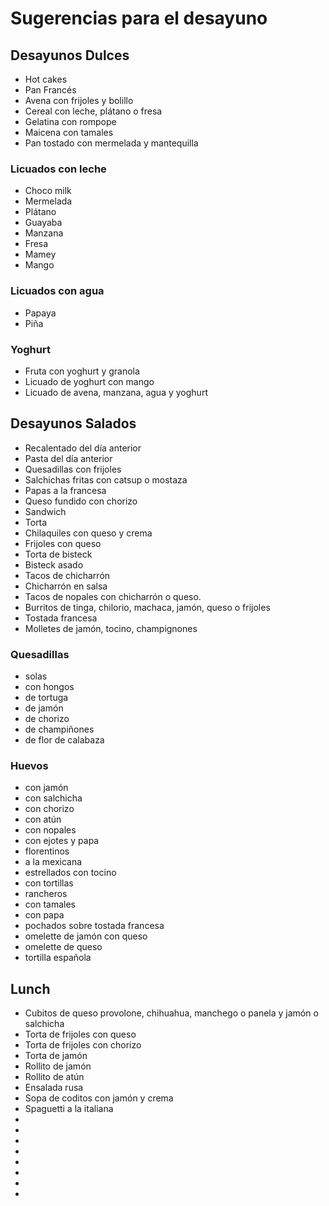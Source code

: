 # Sugerencias para el desayuno

## Desayunos Dulces

- Hot cakes
- Pan Francés
- Avena con frijoles y bolillo
- Cereal con leche, plátano o fresa
- Gelatina con rompope
- Maicena con tamales
- Pan tostado con mermelada y mantequilla

### Licuados con leche

- Choco milk
- Mermelada
- Plátano
- Guayaba
- Manzana
- Fresa
- Mamey
- Mango

### Licuados con agua

- Papaya
- Piña

### Yoghurt

- Fruta con yoghurt y granola
- Licuado de yoghurt con mango
- Licuado de avena, manzana, agua y yoghurt



## Desayunos Salados

- Recalentado del día anterior
- Pasta del día anterior
- Quesadillas con frijoles
- Salchichas fritas con catsup o mostaza
- Papas a la francesa
- Queso fundido con chorizo
- Sandwich
- Torta
- Chilaquiles con queso y crema
- Frijoles con queso
- Torta de bisteck
- Bisteck asado
- Tacos de chicharrón
- Chicharrón en salsa
- Tacos de nopales con chicharrón o queso.
- Burritos de tinga, chilorio, machaca, jamón, queso o frijoles
- Tostada francesa
- Molletes de jamón, tocino, champignones

### Quesadillas

- solas
- con hongos
- de tortuga 
- de jamón
- de chorizo
- de champiñones
- de flor de calabaza



### Huevos

- con jamón
- con salchicha
- con chorizo
- con atún
- con nopales
- con ejotes y papa
- florentinos
- a la mexicana
- estrellados con tocino
- con tortillas
- rancheros
- con tamales
- con papa
- pochados sobre tostada francesa
- omelette de jamón con queso
- omelette de queso
- tortilla española


## Lunch

- Cubitos de queso provolone, chihuahua, manchego o panela y jamón o salchicha
- Torta de frijoles con queso
- Torta de frijoles con chorizo
- Torta de jamón
- Rollito de jamón
- Rollito de atún
- Ensalada rusa
- Sopa de coditos con jamón y crema
- Spaguetti a la italiana
- 
- 
- 
- 
- 
- 
- 
- 
